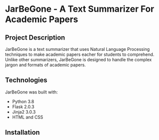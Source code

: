 # JarBeGone - A Text Summarizer For Academic Papers

## Project Description

JarBeGone is a text summarizer that uses Natural Language Processing techniques to make academic papers eacher for students to comprehend. Unlike other summarizers, JarBeGone is designed to handle the complex jargon and formats of academic papers.

## Technologies

JarBeGone was built with:
- Python 3.8
- Flask 2.0.3
- Jinja2 3.0.3
- HTML and CSS
  

## Installation


